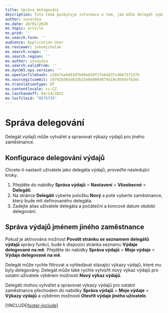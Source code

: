 ```yaml
---
title: Správa delegování
description: Toto téma poskytuje informace o tom, jak může delegát výdajů vytvářet a spravovat výkazy výdajů pro jiného zaměstnance.
author: suvaidya
ms.date: 10/01/2020
ms.topic: article
ms.prod: ''
ms.search.form: ''
audience: Application User
ms.reviewer: johnmichalak
ms.search.scope: ''
ms.search.region: ''
ms.author: suvaidya
ms.search.validFrom: ''
ms.dyn365.ops.version: ''
ms.openlocfilehash: c2bb7ea9d93d7b60e639f2fe6dd37c466737157b
ms.sourcegitcommit: c0792bd65d92db25e0e8864879a19c4b93efb10c
ms.translationtype: HT
ms.contentlocale: cs-CZ
ms.lasthandoff: 04/14/2022
ms.locfileid: "8575735"
---
```

# <a name="manage-delegation"></a>Správa delegování
Delegát výdajů může vytvářet a spravovat výkazy výdajů pro jiného zaměstnance.

## <a name="configuring-expense-delegation"></a>Konfigurace delegování výdajů

Chcete-li nastavit uživatele jako delegáta výdajů, proveďte následující kroky. 
1. Přejděte do nabídky **Správa výdajů** > **Nastavení** > **Všeobecné** > **Delegáti**. 
2. Na stránce **Delegáti** vyberte položku **Nový** a poté vyberte zaměstnance, který bude mít definovaného delegáta. 
3. Zadejte alias uživatele delegáta a počáteční a koncové datum období delegování.

## <a name="manage-expenses-on-behalf-of-another-employee"></a>Správa výdajů jménem jiného zaměstnance

Pokud je aktivována možnost **Povolit stránku se seznamem delegátů výdajů**  správy funkcí, bude k dispozici stránka seznamu **Výdaje delegované na mě**. Přejděte do nabídky **Správa výdajů** > **Moje výdaje** > **Výdaje delegované na mě**.

Delegát může rychle filtrovat a vyhledávat stávající výkazy výdajů, které mu byly delegovány. Delegát může také rychle vytvořit nový výkaz výdajů pro ostatní uživatele výběrem možnosti **Nový výkaz výdajů**.

Delegáti mohou vytvářet a spravovat výkazy výdajů pro ostatní zaměstnance přechodem do nabídky **Správa výdajů** > **Moje výdaje** > **Výkazy výdajů** a výběrem možnosti **Otevřít výdaje jiného uživatele**.


[!INCLUDE[footer-include](../includes/footer-banner.md)]